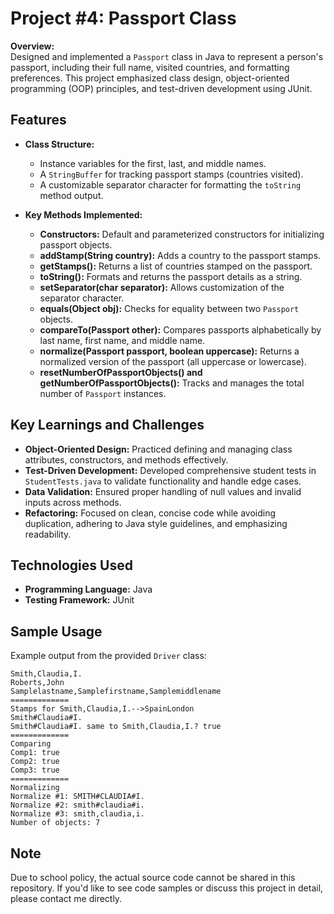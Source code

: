 # Project #4: Passport Class

**Overview:**  
Designed and implemented a `Passport` class in Java to represent a person's passport, including their full name, visited countries, and formatting preferences. This project emphasized class design, object-oriented programming (OOP) principles, and test-driven development using JUnit.

## Features

- **Class Structure:**  
  - Instance variables for the first, last, and middle names.
  - A `StringBuffer` for tracking passport stamps (countries visited).
  - A customizable separator character for formatting the `toString` method output.

- **Key Methods Implemented:**  
  - **Constructors:** Default and parameterized constructors for initializing passport objects.
  - **addStamp(String country):** Adds a country to the passport stamps.
  - **getStamps():** Returns a list of countries stamped on the passport.
  - **toString():** Formats and returns the passport details as a string.
  - **setSeparator(char separator):** Allows customization of the separator character.
  - **equals(Object obj):** Checks for equality between two `Passport` objects.
  - **compareTo(Passport other):** Compares passports alphabetically by last name, first name, and middle name.
  - **normalize(Passport passport, boolean uppercase):** Returns a normalized version of the passport (all uppercase or lowercase).
  - **resetNumberOfPassportObjects() and getNumberOfPassportObjects():** Tracks and manages the total number of `Passport` instances.

## Key Learnings and Challenges

- **Object-Oriented Design:** Practiced defining and managing class attributes, constructors, and methods effectively.
- **Test-Driven Development:** Developed comprehensive student tests in `StudentTests.java` to validate functionality and handle edge cases.
- **Data Validation:** Ensured proper handling of null values and invalid inputs across methods.
- **Refactoring:** Focused on clean, concise code while avoiding duplication, adhering to Java style guidelines, and emphasizing readability.

## Technologies Used

- **Programming Language:** Java
- **Testing Framework:** JUnit

## Sample Usage

Example output from the provided `Driver` class:  
```
Smith,Claudia,I.
Roberts,John
Samplelastname,Samplefirstname,Samplemiddlename
=============
Stamps for Smith,Claudia,I.-->SpainLondon
Smith#Claudia#I.
Smith#Claudia#I. same to Smith,Claudia,I.? true
=============
Comparing
Comp1: true
Comp2: true
Comp3: true
=============
Normalizing
Normalize #1: SMITH#CLAUDIA#I.
Normalize #2: smith#claudia#i.
Normalize #3: smith,claudia,i.
Number of objects: 7
```

## Note

Due to school policy, the actual source code cannot be shared in this repository. If you'd like to see code samples or discuss this project in detail, please contact me directly.

